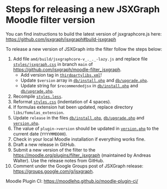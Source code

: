 # Steps for releasing a new JSXGraph Moodle filter version

You can find instructions to build the latest version of jsxgraphcore.js here: https://github.com/jsxgraph/jsxgraph#build-jsxgraph

To release a new version of JSXGraph into the filter follow the steps below:

1. Add file `amd/build/jsxgraphcore-v_._._-lazy.js` and replace file [`styles/jsxgraph.css`](styles/jsxgraph.css) in branch `main`
   of https://github.com/jsxgraph/moodle-filter_jsxgraph.
    - Add version tag in [`thirdpartylibs.xml`](thirdpartylibs.xml)!
    - Update `$version` array in [`db/install.php`](db/install.php) and [`db/upgrade.php`](db/upgrade.php).
    - Update string for `$recommendedjsx` in [`db/install.php`](db/install.php) and [`db/upgrade.php`](db/upgrade.php).
2. Recompile [`styles.less`](styles.less).
3. Reformat [`styles.css`](styles.css) (indentation of 4 spaces).
4. If formulas extension hat been updated, replace directory `libs/fomulas_extension`.
5. Update `release` in the files [`db/install.php`](db/install.php), [`db/upgrade.php`](db/upgrade.php)
   and [`version.php`](version.php).
6. The value of `plugin->version` should be updated in [`version.php`](version.php) to the current date (`YYYYMMDD00`).
7. Check in your local Moodle installation if everything works fine.
8. Draft a new release in GitHub.
9. Submit a new version of the filter to the https://moodle.org/plugins/filter_jsxgraph (maintained by Andreas Walter).
   Use the release notes from GitHub.
10. Comment under the Google Groups post of JSXGraph release: https://groups.google.com/g/jsxgraph.

Moodle Plugin CI: https://moodlehq.github.io/moodle-plugin-ci/